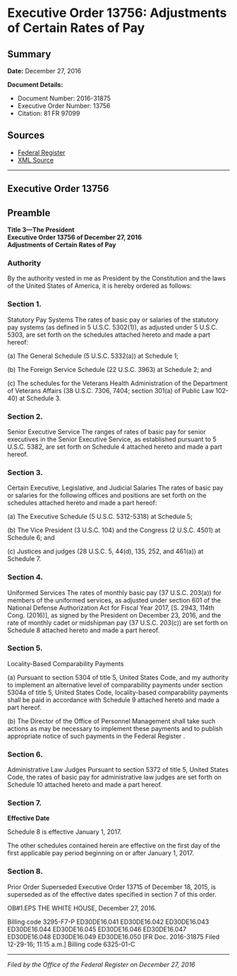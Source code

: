 # Executive Order 13756: Adjustments of Certain Rates of Pay

## Summary

**Date:** December 27, 2016

**Document Details:**
- Document Number: 2016-31875
- Executive Order Number: 13756
- Citation: 81 FR 97099

## Sources
- [Federal Register](https://www.federalregister.gov/documents/2016/12/30/2016-31875/adjustments-of-certain-rates-of-pay)
- [XML Source](https://www.federalregister.gov/documents/full_text/xml/2016/12/30/2016-31875.xml)

---

## Executive Order 13756

## Preamble

**Title 3—The President**  
**Executive Order 13756 of December 27, 2016**  
**Adjustments of Certain Rates of Pay**

### Authority

By the authority vested in me as President by the Constitution and the laws of the United States of America, it is hereby ordered as follows:
### Section 1.

Statutory Pay Systems
The rates of basic pay or salaries of the statutory pay systems (as defined in 5 U.S.C. 5302(1)), as adjusted under 5 U.S.C. 5303, are set forth on the schedules attached hereto and made a part hereof:

(a) The General Schedule (5 U.S.C. 5332(a)) at Schedule 1;

(b) The Foreign Service Schedule (22 U.S.C. 3963) at Schedule 2; and

(c) The schedules for the Veterans Health Administration of the Department of Veterans Affairs (38 U.S.C. 7306, 7404; section 301(a) of Public Law 102-40) at Schedule 3.
### Section 2.

Senior Executive Service
The ranges of rates of basic pay for senior executives in the Senior Executive Service, as established pursuant to 5 U.S.C. 5382, are set forth on Schedule 4 attached hereto and made a part hereof.
### Section 3.

Certain Executive, Legislative, and Judicial Salaries
The rates of basic pay or salaries for the following offices and positions are set forth on the schedules attached hereto and made a part hereof:

(a) The Executive Schedule (5 U.S.C. 5312-5318) at Schedule 5;

(b) The Vice President (3 U.S.C. 104) and the Congress (2 U.S.C. 4501) at Schedule 6; and

(c) Justices and judges (28 U.S.C. 5, 44(d), 135, 252, and 461(a)) at Schedule 7.
### Section 4.

Uniformed Services
The rates of monthly basic pay (37 U.S.C. 203(a)) for members of the uniformed services, as adjusted under section 601 of the National Defense Authorization Act for Fiscal Year 2017, [S. 2943, 114th Cong. (2016)], as signed by the President on December 23, 2016, and the rate of monthly cadet or midshipman pay (37 U.S.C. 203(c)) are set forth on Schedule 8 attached hereto and made a part hereof.
### Section 5.

Locality-Based Comparability Payments

(a) Pursuant to section 5304 of title 5, United States Code, and my authority to implement an alternative level of comparability payments under section 5304a of title 5, United States Code, locality-based comparability payments shall be paid in accordance with Schedule 9 attached hereto and made a part hereof.

(b) The Director of the Office of Personnel Management shall take such actions as may be necessary to implement these payments and to publish appropriate notice of such payments in the 
Federal Register
.
### Section 6.

Administrative Law Judges
Pursuant to section 5372 of title 5, United States Code, the rates of basic pay for administrative law judges are set forth on Schedule 10 attached hereto and made a part hereof.
### Section 7.

**Effective Date**

Schedule 8 is effective January 1, 2017.

The other schedules contained herein are effective on the first day of the first applicable pay period beginning on or after January 1, 2017.
### Section 8.

Prior Order Superseded
Executive Order 13715 of December 18, 2015, is superseded as of the effective dates specified in section 7 of this order.

OB#1.EPS
THE WHITE HOUSE,
December 27, 2016.

Billing code 3295-F7-P
ED30DE16.041
ED30DE16.042
ED30DE16.043
ED30DE16.044
ED30DE16.045
ED30DE16.046
ED30DE16.047
ED30DE16.048
ED30DE16.049
ED30DE16.050
[FR Doc. 2016-31875
Filed 12-29-16; 11:15 a.m.]
Billing code 6325-01-C

---

*Filed by the Office of the Federal Register on December 27, 2016*
